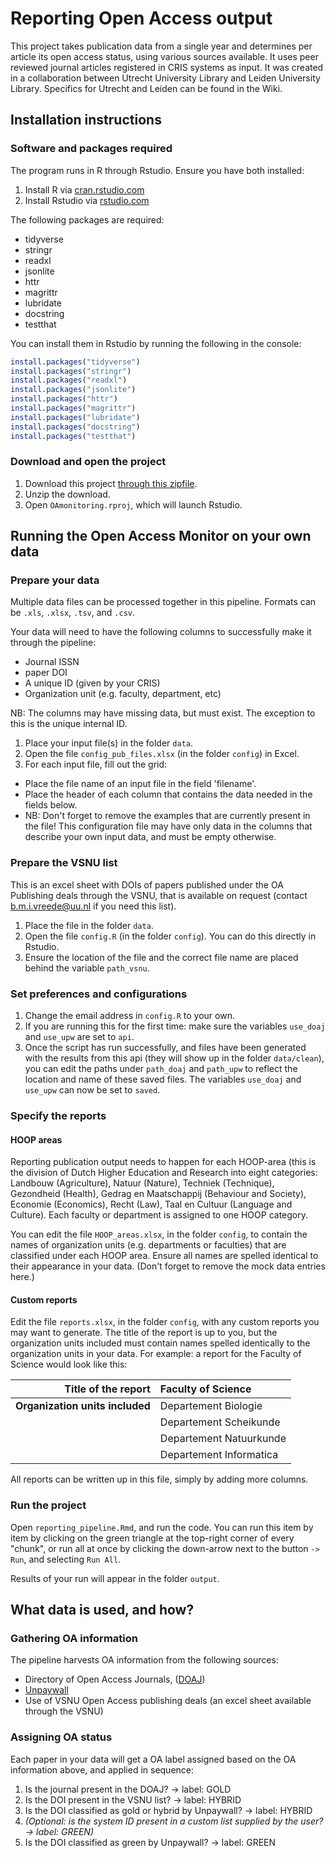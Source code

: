 # Reporting Open Access output

This project takes publication data from a single year and determines per article its open access status, using various sources available. It uses peer reviewed journal articles registered in CRIS systems as input. It was created in a collaboration between Utrecht University Library and Leiden University Library. Specifics for Utrecht and Leiden can be found in the Wiki.

## Installation instructions

### Software and packages required
The program runs in R through Rstudio. Ensure you have both installed:
1. Install R via [cran.rstudio.com](https://cran.rstudio.com/)
1. Install Rstudio via [rstudio.com](https://www.rstudio.com/products/rstudio/download/#download)

The following packages are required:
- tidyverse
- stringr
- readxl
- jsonlite
- httr
- magrittr
- lubridate
- docstring
- testthat

You can install them in Rstudio by running the following in the console:
```r
install.packages("tidyverse")
install.packages("stringr")
install.packages("readxl")
install.packages("jsonlite")
install.packages("httr")
install.packages("magrittr")
install.packages("lubridate")
install.packages("docstring")
install.packages("testthat")
```

### Download and open the project
1. Download this project [through this zipfile](https://github.com/bvreede/OAmonitoring/archive/master.zip).
1. Unzip the download.
1. Open `OAmonitoring.rproj`, which will launch Rstudio.

## Running the Open Access Monitor on your own data
### Prepare your data
Multiple data files can be processed together in this pipeline. Formats can be `.xls`, `.xlsx`, `.tsv`, and `.csv`.

Your data will need to have the following columns to successfully make it through the pipeline:
- Journal ISSN
- paper DOI
- A unique ID (given by your CRIS)
- Organization unit (e.g. faculty, department, etc)

NB: The columns may have missing data, but must exist. The exception to this is the unique internal ID. 

1. Place your input file(s) in the folder `data`.
1. Open the file `config_pub_files.xlsx` (in the folder `config`) in Excel.
1. For each input file, fill out the grid:
  - Place the file name of an input file in the field 'filename'.
  - Place the header of each column that contains the data needed in the fields below.
  - NB: Don't forget to remove the examples that are currently present in the file! This configuration file may have only data in the columns that describe your own input data, and must be empty otherwise.

### Prepare the VSNU list
This is an excel sheet with DOIs of papers published under the OA Publishing deals through the VSNU, that is available on request (contact b.m.i.vreede@uu.nl if you need this list).
1. Place the file in the folder `data`.
1. Open the file `config.R` (in the folder `config`). You can do this directly in Rstudio.
1. Ensure the location of the file and the correct file name are placed behind the variable `path_vsnu`.

### Set preferences and configurations
1. Change the email address in `config.R` to your own.
1. If you are running this for the first time: make sure the variables `use_doaj` and `use_upw` are set to `api`.
1. Once the script has run successfully, and files have been generated with the results from this api (they will show up in the folder `data/clean`), you can edit the paths under `path_doaj` and `path_upw` to reflect the location and name of these saved files. The variables `use_doaj` and `use_upw` can now be set to `saved`.

### Specify the reports
#### HOOP areas
Reporting publication output needs to happen for each HOOP-area (this is the division of Dutch Higher Education and Research into eight categories: Landbouw (Agriculture), Natuur (Nature), Techniek (Technique), Gezondheid (Health), Gedrag en Maatschappij (Behaviour and Society), Economie (Economics), Recht (Law), Taal en Cultuur (Language and Culture). Each faculty or department is assigned to one HOOP category. 

You can edit the file `HOOP_areas.xlsx`, in the folder `config`, to contain the names of organization units (e.g. departments or faculties) that are classified under each HOOP area.
Ensure all names are spelled identical to their appearance in your data.
(Don't forget to remove the mock data entries here.)

#### Custom reports
Edit the file `reports.xlsx`, in the folder `config`, with any custom reports you may want to generate. 
The title of the report is up to you, but the organization units included must contain names spelled identically to the organization units in your data.
For example: a report for the Faculty of Science would look like this:

| **Title of the report** | Faculty of Science |
| --------------------:|:----- |
| **Organization units included** | Departement Biologie |
| | Departement Scheikunde |
| | Departement Natuurkunde |
| | Departement Informatica |

All reports can be written up in this file, simply by adding more columns.

### Run the project
Open `reporting_pipeline.Rmd`, and run the code.
You can run this item by item by clicking on the green triangle at the top-right corner of every "chunk", or run all at once by clicking the down-arrow next to the button `-> Run`, and selecting `Run All`.

Results of your run will appear in the folder `output`.

## What data is used, and how?
### Gathering OA information
The pipeline harvests OA information from the following sources:
- Directory of Open Access Journals, ([DOAJ](http://doaj.org/))
- [Unpaywall](http://unpaywall.org/)
- Use of VSNU Open Access publishing deals (an excel sheet available through the VSNU)

### Assigning OA status
Each paper in your data will get a OA label assigned based on the OA information above, and applied in sequence:

1. Is the journal present in the DOAJ? -> label: GOLD
1. Is the DOI present in the VSNU list? -> label: HYBRID
1. Is the DOI classified as gold or hybrid by Unpaywall? -> label: HYBRID
1. *(Optional: is the system ID present in a custom list supplied by the user? -> label: GREEN)*
1. Is the DOI classified as green by Unpaywall? -> label: GREEN
